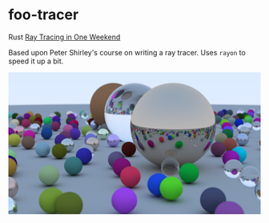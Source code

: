 # foo-tracer
Rust [Ray Tracing in One Weekend](https://drive.google.com/drive/folders/14yayBb9XiL16lmuhbYhhvea8mKUUK77W)

Based upon Peter Shirley's course on writing a ray tracer. Uses `rayon` to speed it up a bit.

![sample render](https://github.com/djg/foo-tracer/blob/master/sample.png)
